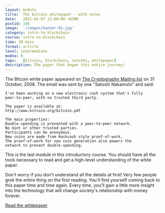 ```yaml
---
layout: module
title:  The bitcoin whitepaper - with notes
date:   2021-01-07 12:00:00 +0300
postid: 106
image:  '/images/banner-01.jpg'
category: intro-to-blockchain
course: intro-to-blockchain
time: 30 mins
format: article
level: intermediate
modno: 6
tags:   [bitcoin, blockchain, satoshi, whitepaper]
description: The paper that began this entire journey!
---
```


The Bitcoin white paper appeared on [The Cryptography Mailing list](https://satoshi.nakamotoinstitute.org/emails/cryptography/) on 31 October, 2008. The email was sent by one
"Satoshi Nakamoto" and said:

    I've been working on a new electronic cash system that's fully
    peer-to-peer, with no trusted third party.

    The paper is available at:
    http://www.bitcoin.org/bitcoin.pdf

    The main properties:
    Double-spending is prevented with a peer-to-peer network.
    No mint or other trusted parties.
    Participants can be anonymous.
    New coins are made from Hashcash style proof-of-work.
    The proof-of-work for new coin generation also powers the
    network to prevent double-spending.

This is the last module in this introductory course. You should have all the tools necessary to read and get a high-level
understanding of the white paper.

Don't worry if you don't understand all the details at first! Very few people grok the entire thing on the first reading.
You'll find yourself coming back to this paper time and time again. Every time, you'll gain a little more insight into
the technology that will change society's relationship with money forever.

<a href="/pdf/bitcoin.pdf" target="_blank" class="purpleBtn" >Read the whitepaper</a>
